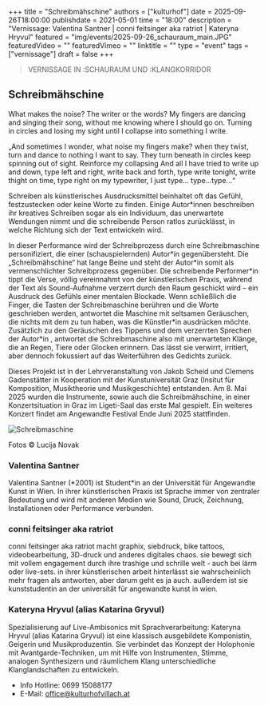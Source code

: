 +++
title = "Schreibmähschine"
authors = ["kulturhof"]
date = 2025-09-26T18:00:00
publishdate = 2021-05-01
time = "18:00"
description = "Vernissage: Valentina Santner | conni feitsinger aka ratriot | Kateryna Hryvul"
featured = "img/events/2025-09-26_schauraum_main.JPG"
featuredVideo = ""
featuredVimeo = ""
linktitle = ""
type = "event"
tags = ["vernissage"]
draft = false
+++

> VERNISSAGE IN :SCHAURAUM UND :KLANGKORRIDOR

## Schreibmähschine

What makes the noise? The writer or the words? My fingers are dancing and singing their song,
without me knowing where I should go on. Turning in circles and losing my sight until I collapse
into something I write.

„And sometimes I wonder, what noise my fingers make?
when they twist,
turn and dance
to nothing I want to say.
They turn beneath in circles
keep spinning out of sight.
Reinforce my collapsing
And all I have tried to write
up and down,
type
left and right,
write
back and forth,
type write
tonight,
write
thight on time,
type
right on my
typewriter,
I just
type... type...type...“

Schreiben als künstlerisches Ausdrucksmittel beinhaltet oft das Gefühl, festzustecken oder keine Worte zu finden. Einige Autor\*innen beschreiben ihr kreatives Schreiben sogar als ein Individuum, das unerwartete Wendungen nimmt und die schreibende Person ratlos zurücklässt, in welche Richtung sich der Text entwickeln wird.

In dieser Performance wird der Schreibprozess durch eine Schreibmaschine personifiziert, die einer (schauspielernden) Autor\*in gegenübersteht. Die „Schreibmähschine“ hat lange Beine und steht der Autor\*in somit als vermenschlichter Schreibprozess gegenüber. Die schreibende Performer\*in tippt die Verse, völlig vereinnahmt von der künstlerischen Praxis, während der Text als Sound-Aufnahme verzerrt durch den Raum geschickt wird – ein Ausdruck des Gefühls einer mentalen Blockade. Wenn schließlich die Finger, die Tasten der Schreibmaschine berühren und die Worte geschrieben werden, antwortet die Maschine mit seltsamen Geräuschen, die nichts mit dem zu tun haben, was die Künstler\*in ausdrücken möchte. Zusätzlich zu den Geräuschen des Tippens und dem verzerrten Sprechen der Autor\*in , antwortet die Schreibmaschine also mit unerwarteten Klänge, die an Regen, Tiere oder Glocken erinnern. Das lässt sie verwirrt, irritiert, aber dennoch fokussiert auf das Weiterführen des Gedichts zurück.

Dieses Projekt ist in der Lehrveranstaltung von Jakob Scheid und Clemens Gadenstätter in Kooperation mit der Kunstuniversität Graz (Insitut für Komposition, Musiktheorie und Musikgeschichte) entstanden. Am 8. Mai 2025 wurden die Instrumente, sowie auch die Schreibmähschine, in einer Konzertsituation in Graz im Ligeti-Saal das erste Mal gespielt. Ein weiteres Konzert findet am Angewandte Festival Ende Juni 2025 stattfinden.

![Schreibmaschine](/img/events/2025-09-26_schauraum.JPG)

Fotos © Lucija Novak

### Valentina Santner
Valentina Santner (\*2001) ist Student\*in an der Universität für Angewandte Kunst in Wien. In ihrer künstlerischen Praxis ist Sprache immer von zentraler Bedeutung und wird mit anderen Medien wie Sound, Druck, Zeichnung, Installationen oder Performance verbunden.

### conni feitsinger aka ratriot
conni feitsinger aka ratriot macht graphix, siebdruck, bike tattoos, videobearbeitung, 3D-druck und anderes digitales chaos. sie bewegt sich mit vollem engagement durch ihre trashige und schrille welt - auch bei lärm oder live-sets. in ihrer künstlerischen arbeit hinterlässt sie wahrscheinlich mehr fragen als antworten, aber darum geht es ja auch. außerdem ist sie kunststudentin an der universität für angewandte kunst in wien.

### Kateryna Hryvul (alias Katarina Gryvul)
Spezialisierung auf Live-Ambisonics mit Sprachverarbeitung: Kateryna Hryvul (alias Katarina Gryvul) ist eine klassisch ausgebildete Komponistin, Geigerin und Musikproduzentin. Sie verbindet das Konzept der Holophonie mit Avantgarde-Techniken, um mit Hilfe von Instrumenten, Stimme, analogen Synthesizern und räumlichem Klang unterschiedliche Klanglandschaften zu entwickeln.

- Info Hotline: 0699 15088177 
- E-Mail: office@kulturhofvillach.at
